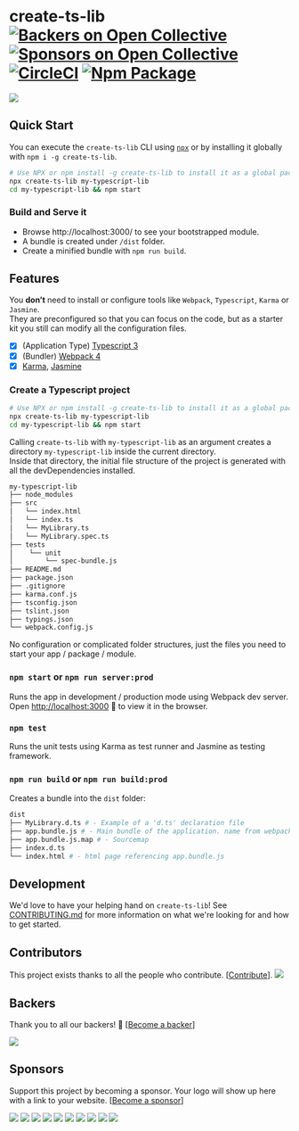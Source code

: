 # create-ts-lib [![Backers on Open Collective](https://opencollective.com/typescript-webpack-starter/backers/badge.svg)](#backers) [![Sponsors on Open Collective](https://opencollective.com/typescript-webpack-starter/sponsors/badge.svg)](#sponsors) [![CircleCI](https://img.shields.io/circleci/project/github/nobrainr/typescript-webpack-starter.svg)](https://circleci.com/gh/nobrainr/workflows/typescript-webpack-starter/tree/master) [![Npm Package](https://img.shields.io/npm/v/create-ts-lib.svg)](https://www.npmjs.com/package/create-ts-lib)

![](https://s3.us-east-2.amazonaws.com/typescript-webpack-starter/create-ts-lib.gif)

## Quick Start

You can execute the `create-ts-lib` CLI using [`npx`](https://github.com/zkat/npx) or by installing it globally with `npm i -g create-ts-lib`.

```sh
# Use NPX or npm install -g create-ts-lib to install it as a global package
npx create-ts-lib my-typescript-lib
cd my-typescript-lib && npm start
```

### Build and Serve it

- Browse http://localhost:3000/ to see your bootstrapped module.
- A bundle is created under `/dist` folder.
- Create a minified bundle with `npm run build`.

## Features

You **don’t** need to install or configure tools like `Webpack`, `Typescript`, `Karma` or `Jasmine`.<br>
They are preconfigured so that you can focus on the code, but as a starter kit you still can modify all the configuration files.

- [x] (Application Type) [Typescript 3](https://www.typescriptlang.org/docs/handbook/release-notes/typescript-3-0.html)
- [x] (Bundler) [Webpack 4](https://webpack.js.org/)
- [x] [Karma](https://karma-runner.github.io/1.0/index.html), [Jasmine](https://jasmine.github.io/)

### Create a Typescript project

```sh
# Use NPX or npm install -g create-ts-lib to install it as a global package
npx create-ts-lib my-typescript-lib
cd my-typescript-lib && npm start
```

Calling `create-ts-lib` with `my-typescript-lib` as an argument creates a directory `my-typescript-lib` inside the current directory.<br>
Inside that directory, the initial file structure of the project is generated with all the devDependencies installed.

```sh
my-typescript-lib
├── node_modules
├── src
│   └── index.html
│   └── index.ts
│   └── MyLibrary.ts
│   └── MyLibrary.spec.ts
├── tests
│    └── unit
│        └── spec-bundle.js
├── README.md
├── package.json
├── .gitignore
├── karma.conf.js
├── tsconfig.json
├── tslint.json
├── typings.json
└── webpack.config.js
```

No configuration or complicated folder structures, just the files you need to start your app / package / module.<br>

### `npm start` or `npm run server:prod`

Runs the app in development / production mode using Webpack dev server.
Open [http://localhost:3000](http://localhost:3000) 🎉 to view it in the browser.

### `npm test`

Runs the unit tests using Karma as test runner and Jasmine as testing framework.

### `npm run build` or `npm run build:prod`

Creates a bundle into the `dist` folder:

```sh
dist
├── MyLibrary.d.ts # - Example of a 'd.ts' declaration file
├── app.bundle.js # - Main bundle of the application. name from webpack.config
├── app.bundle.js.map # - Sourcemap
├── index.d.ts
└── index.html # - html page referencing app.bundle.js
```

## Development

We'd love to have your helping hand on `create-ts-lib`! See [CONTRIBUTING.md](CONTRIBUTING.md) for more information on what we're looking for and how to get started.

## Contributors

This project exists thanks to all the people who contribute. [[Contribute](CONTRIBUTING.md)].
<a href="graphs/contributors"><img src="https://opencollective.com/typescript-webpack-starter/contributors.svg?width=890&button=false" /></a>

## Backers

Thank you to all our backers! 🙏 [[Become a backer](https://opencollective.com/typescript-webpack-starter#backer)]

<a href="https://opencollective.com/typescript-webpack-starter#backers" target="_blank"><img src="https://opencollective.com/typescript-webpack-starter/backers.svg?width=890"></a>

## Sponsors

Support this project by becoming a sponsor. Your logo will show up here with a link to your website. [[Become a sponsor](https://opencollective.com/typescript-webpack-starter#sponsor)]

<a href="https://opencollective.com/typescript-webpack-starter/sponsor/0/website" target="_blank"><img src="https://opencollective.com/typescript-webpack-starter/sponsor/0/avatar.svg"></a>
<a href="https://opencollective.com/typescript-webpack-starter/sponsor/1/website" target="_blank"><img src="https://opencollective.com/typescript-webpack-starter/sponsor/1/avatar.svg"></a>
<a href="https://opencollective.com/typescript-webpack-starter/sponsor/2/website" target="_blank"><img src="https://opencollective.com/typescript-webpack-starter/sponsor/2/avatar.svg"></a>
<a href="https://opencollective.com/typescript-webpack-starter/sponsor/3/website" target="_blank"><img src="https://opencollective.com/typescript-webpack-starter/sponsor/3/avatar.svg"></a>
<a href="https://opencollective.com/typescript-webpack-starter/sponsor/4/website" target="_blank"><img src="https://opencollective.com/typescript-webpack-starter/sponsor/4/avatar.svg"></a>
<a href="https://opencollective.com/typescript-webpack-starter/sponsor/5/website" target="_blank"><img src="https://opencollective.com/typescript-webpack-starter/sponsor/5/avatar.svg"></a>
<a href="https://opencollective.com/typescript-webpack-starter/sponsor/6/website" target="_blank"><img src="https://opencollective.com/typescript-webpack-starter/sponsor/6/avatar.svg"></a>
<a href="https://opencollective.com/typescript-webpack-starter/sponsor/7/website" target="_blank"><img src="https://opencollective.com/typescript-webpack-starter/sponsor/7/avatar.svg"></a>
<a href="https://opencollective.com/typescript-webpack-starter/sponsor/8/website" target="_blank"><img src="https://opencollective.com/typescript-webpack-starter/sponsor/8/avatar.svg"></a>
<a href="https://opencollective.com/typescript-webpack-starter/sponsor/9/website" target="_blank"><img src="https://opencollective.com/typescript-webpack-starter/sponsor/9/avatar.svg"></a>
